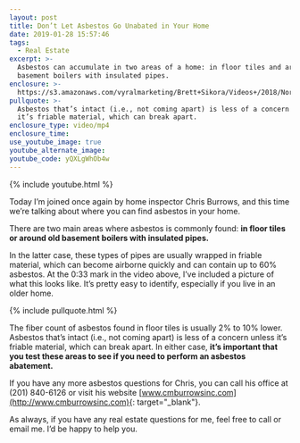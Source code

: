 ```yaml
---
layout: post
title: Don’t Let Asbestos Go Unabated in Your Home
date: 2019-01-28 15:57:46
tags:
  - Real Estate
excerpt: >-
  Asbestos can accumulate in two areas of a home: in floor tiles and around old
  basement boilers with insulated pipes.
enclosure: >-
  https://s3.amazonaws.com/vyralmarketing/Brett+Sikora/Videos+/2018/North+Jersey+Real+Estate-+Important+Safety+Tips+Regarding+Asbestos.mp4
pullquote: >-
  Asbestos that’s intact (i.e., not coming apart) is less of a concern unless
  it’s friable material, which can break apart.
enclosure_type: video/mp4
enclosure_time:
use_youtube_image: true
youtube_alternate_image:
youtube_code: yQXLgWhOb4w
---
```


{% include youtube.html %}

Today I’m joined once again by home inspector Chris Burrows, and this time we’re talking about where you can find asbestos in your home.

There are two main areas where asbestos is commonly found: **in floor tiles or around old basement boilers with insulated pipes.**

In the latter case, these types of pipes are usually wrapped in friable material, which can become airborne quickly and can contain up to 60% asbestos. At the 0:33 mark in the video above, I’ve included a picture of what this looks like. It’s pretty easy to identify, especially if you live in an older home.

{% include pullquote.html %}

The fiber count of asbestos found in floor tiles is usually 2% to 10% lower. Asbestos that’s intact (i.e., not coming apart) is less of a concern unless it’s friable material, which can break apart. In either case, **it’s important that you test these areas to see if you need to perform an asbestos abatement.**

If you have any more asbestos questions for Chris, you can call his office at (201) 840-6126 or visit his website [www.cmburrowsinc.com](http://www.cmburrowsinc.com){: target="_blank"}.

As always, if you have any real estate questions for me, feel free to call or email me. I’d be happy to help you.